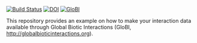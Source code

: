 [![Build Status](https://travis-ci.org/seltmann/vampire-moth-globi.svg)](https://travis-ci.org/seltmann/vampire-moth-globi) [![DOI](https://zenodo.org/badge/26293374.svg)](https://zenodo.org/badge/latestdoi/26293374) [![GloBI](http://api.globalbioticinteractions.org/interaction.svg?accordingTo=globi:seltmann/vampire-moth-globi)](http://globalbioticinteractions.org/?accordingTo=globi:seltmann/vampire-moth-globi) 

This repository provides an example on how to make your interaction data available through Global Biotic Interactions (GloBI, http://globalbioticinteractions.org).
